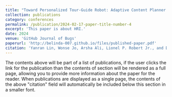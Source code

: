 ```yaml
---
title: "Toward Personalized Tour-Guide Robot: Adaptive Content Planner based on Visitor's Engagement"
collection: publications
category: conferences
permalink: /publication/2024-02-17-paper-title-number-4
excerpt: 'This paper is about HRI.'
date: 2024
venue: 'GitHub Journal of Bugs'
paperurl: 'http://belinda-007.github.io/files/published-paper.pdf'
citation: 'Yanran Lin, Wonse Jo, Arsha Ali, Lionel P. Robert Jr., and Dawn M. Tilbury. 2024. Toward Personalized Tour-Guide Robot: Adaptive Content Planner based on Visitor's Engagement. In Companion of the 2024 ACM/IEEE International Conference on Human-Robot Interaction (HRI '24).'
---
```


The contents above will be part of a list of publications, if the user clicks the link for the publication than the contents of section will be rendered as a full page, allowing you to provide more information about the paper for the reader. When publications are displayed as a single page, the contents of the above "citation" field will automatically be included below this section in a smaller font.



